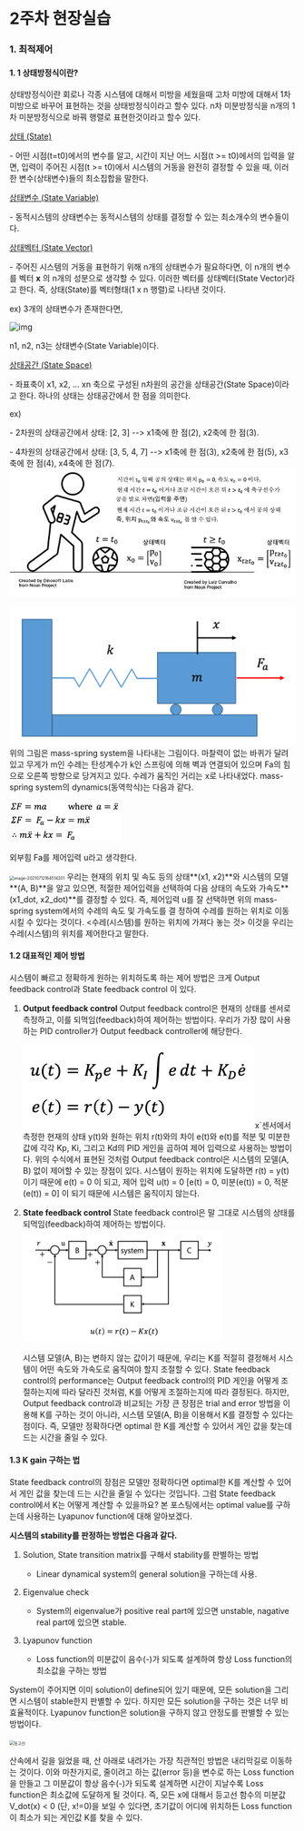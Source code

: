 # 2주차 현장실습



### 1. 최적제어

#### 1. 1 **상태방정식이란?**

상태방정식이란 회로나 각종 시스템에 대해서 미방을 세웠을때 고차 미방에 대해서 1차 미방으로 바꾸어 표현하는 것을 상태방정식이라고 할수 있다. n차 미분방정식을 n개의 1차 미분방정식으로 바꿔 행렬로 표현한것이라고 할수 있다.

 <u>상태 (State)</u>

 \- 어떤 시점(t=t0)에서의 변수를 알고, 시간이 지난 어느 시점(t >= t0)에서의 입력을 알면, 입력이 주어진 시점(t >= t0)에서 시스템의 거동을 완전히 결정할 수 있을 때, 이러한 변수(상태변수)들의 최소집합을 말한다. 



<u>상태변수 (State Variable)</u>

 \- 동적시스템의 상태변수는 동적시스템의 상태를 결정할 수 있는 최소개수의 변수들이다. 



<u>상태벡터 (State Vector)</u>

 \- 주어진 시스템의 거동을 표현하기 위해 n개의 상태변수가 필요하다면, 이 n개의 변수를 벡터 **x** 의 n개의 성분으로 생각할 수 있다. 이러한 벡터를 상태벡터(State Vector)라고 한다. 즉, 상태(State)를 벡터형태(1 x n 행렬)로 나타낸 것이다. 

ex) 3개의 상태변수가 존재한다면,

![img](https://t1.daumcdn.net/cfile/tistory/998476415C8E471D23)

n1, n2, n3는 상태변수(State Variable)이다.



<u>상태공간 (State Space)</u>

 \- 좌표축이 x1, x2, ... xn 축으로 구성된 n차원의 공간을 상태공간(State Space)이라고 한다. 하나의 상태는 상태공간에서 한 점을 의미한다. 

ex) 

\- 2차원의 상태공간에서 상태: [2, 3] --> x1축에 한 점(2), x2축에 한 점(3).

\- 4차원의 상태공간에서 상태: [3, 5, 4, 7] --> x1축에 한 점(3), x2축에 한 점(5), x3축에 한 점(4), x4축에 한 점(7).
![상태방정식](./Pictures/상태방정식.png)



![MassSpringSystem](.\Pictures\MassSpringSystem.png)
위의 그림은 mass-spring system을 나타내는 그림이다. 마찰력이 없는 바퀴가 달려있고 무게가 m인 수레는 탄성계수가 k인 스프링에 의해 벽과 연결되어 있으며 Fa의 힘으로 오른쪽 방향으로 당겨지고 있다. 수레가 움직인 거리는 x로 나타내었다. mass-spring system의 dynamics(동역학식)는 다음과 같다.

   <img src=".\Pictures\SpringFormula.png" alt="MassSpringSystem" style="zoom:50%;" />

외부힘 Fa를 제어입력 u라고 생각한다. 

   <img src="C:\Users\user\Desktop\LIG넥스원\Pictures\SpringMatrix.png" alt="image-20210712164514201" style="zoom:50%;" />
우리는 현재의 위치 및 속도 등의 상태**(x1, x2)**와 시스템의 모델**(A, B)**을 알고 있으면, 적절한 제어입력을 선택하여 다음 상태의 속도와 가속도**(x1_dot, x2_dot)**를 결정할 수 있다. 즉, 제어입력 u를 잘 선택하면 위의 mass-spring system에서의 수레의 속도 및 가속도를 결	정하여 수레를 원하는 위치로 이동시킬 수 있다는 것이다. <수레(시스템)를 원하는 위치에 가져다 놓는 것> 이것을 우리는 수레(시스템)의 위치를 제어한다고 말한다. 



#### 1.2 대표적인 제어 방법

시스템이 빠르고 정확하게 원하는 위치하도록 하는 제어 방법은 크게 Output feedback control과 State feedback control 이 있다. 

1. **Output feedback control**
   Output feedback control은 현재의 상태를 센서로 측정하고, 이를 되먹임(feedback)하여 제어하는 방법이다. 우리가 가장 많이 사용하는 PID controller가 Output feedback controller에 해당한다.

   <img src=".\Pictures\PIDFormula.png" alt="PIDFormula" style="zoom:50%;" />
   x`센서에서 측정한 현재의 상태 y(t)와 원하는 위치 r(t)와의 차이 e(t)와 e(t)를 적분 및 미분한 값에 각각 Kp, Ki, 그리고 Kd의 PID 게인을 곱하여 제어 입력으로 사용하는 방법이다. 위의 수식에서 표현된 것처럼 Output feedback control은 시스템의 모델(A, B) 없이 제어할 수 있는 장점이 있다. 시스템이 원하는 위치에 도달하면 r(t) = y(t) 이기 때문에 e(t) = 0 이 되고, 제어 입력 u(t) = 0 [e(t) = 0, 미분(e(t)) = 0, 적분(e(t)) = 0] 이 되기 때문에 시스템은 움직이지 않는다.
   
2. **State feedback control**
   State feedback control은 말 그대로 시스템의 상태를 되먹임(feedback)하여 제어하는 방법이다. 
   <img src=".\Pictures\StateFeedBackFormula.png" alt="StateFeedBackFormula" style="zoom:50%;" />

   시스템 모델(A, B)는 변하지 않는 값이기 때문에, 우리는 K를 적절히 결정해서 시스템이 어떤 속도와 가속도로 움직여야 할지 조절할 수 있다. State feedback control의 performance는 Output feedback control의 PID 게인을 어떻게 조절하는지에 따라 달라진 것처럼, K를 어떻게 조절하는지에 따라 결정된다. 하지만, Output feedback control과 비교되는 가장 큰 장점은 trial and error 방법을 이용해 K를 구하는 것이 아니라, 시스템 모델(A, B)을 이용해서 K를 결정할 수 있다는 점이다. 즉, 모델만 정확하다면 optimal 한 K를 계산할 수 있어서 게인 값을 찾는데 드는 시간을 줄일 수 있다.



#### 1.3 K gain 구하는 법

State feedback control의 장점은 모델만 정확하다면 optimal한 K를 계산할 수 있어서 게인 값을 찾는데 드는 시간을 줄일 수 있다는 것입니다. 그럼 State feedback control에서 K는 어떻게 계산할 수 있을까요? 본 포스팅에서는 optimal value를 구하는데 사용하는 Lyapunov function에 대해 알아보겠다. 



**시스템의 stability를 판정하는 방법은 다음과 같다.**

1. Solution, State transition matrix를 구해서 stability를 판별하는 방법
   - Linear dynamical system의 general solution을 구하는데 사용.

2. Eigenvalue check
   - System의 eigenvalue가 positive real part에 있으면 unstable, nagative real part에 있으면 stable.

3. Lyapunov function
   - Loss function의 미분값이 음수(-)가 되도록 설계하여 항상 Loss function의 최소값을 구하는 방법



System이 주어지면 이미 solution이 define되어 있기 때문에, 모든 solution을 그리면 시스템이 stable한지 판별할 수 있다. 하지만 모든 solution을 구하는 것은 너무 비효율적이다.  Lyapunov function은 solution을 구하지 않고 안정도를 판별할 수 있는 방법이다.


<img src="C:\Users\user\Desktop\LIG넥스원\Pictures\등고선.PNG" alt="등고선" style="zoom:50%;" />

산속에서 길을 잃었을 때, 산 아래로 내려가는 가장 직관적인 방법은 내리막길로 이동하는 것이다. 이와 마찬가지로, 줄이려고 하는 값(error 등)을 변수로 하는 Loss function을 만들고 그 미분값이 항상 음수(-)가 되도록 설계하면 시간이 지날수록 Loss function은 최소값에 도달하게 될 것이다. 즉, 모든 x에 대해서 등고선 함수의 미분값 V_dot(x) < 0 (단, x!=0)을 보일 수 있다면, 초기값이 어디에 위치하든 Loss function이 최소가 되는 게인값 K를 찾을 수 있다.